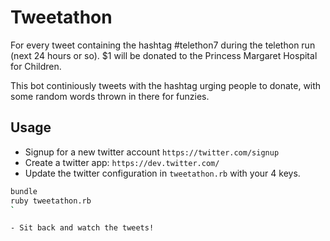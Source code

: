 # Tweetathon

For every tweet containing the hashtag #telethon7 during the telethon run (next 24 hours or so).
$1 will be donated to the Princess Margaret Hospital for Children.

This bot continiously tweets with the hashtag urging people to donate, with some random words thrown in there for funzies.

## Usage

- Signup for a new twitter account `https://twitter.com/signup`
- Create a twitter app: `https://dev.twitter.com/`
- Update the twitter configuration in `tweetathon.rb` with your 4 keys.

```bash
bundle
ruby tweetathon.rb
`

- Sit back and watch the tweets!
